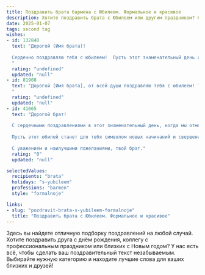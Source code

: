 ```yaml
---
title: Поздравить брата бармена с Юбилеем. Формальное и красивое
description: Хотите поздравить брата с Юбилеем или другим праздником? Наш ИИ создаст незабываемое поздравление, а вы обязательно выделитесь среди других.  
date: 2025-01-07
tags: second tag
wishes:
- id: 132840
  text: "Дорогой (Имя брата)!
  
  Сердечно поздравляю тебя с юбилеем!  Пусть этот знаменательный день станет ярким началом нового этапа твоей жизни, наполненного успехами, радостью и благополучием.  Твой профессионализм как бармена, безупречный вкус и гостеприимство заслуживают самого высокого уважения. Желаю тебе дальнейших творческих  достижений,  верных друзей и  неизменного  успеха во всех начинаниях!  С юбилеем!
  "
  rating: "undefined"
  updated: "null"
- id: 81908
  text: "Дорогой [Имя брата], от всей души поздравляю тебя с юбилеем! Ты — настоящий профессионал своего дела, мастерски владеющий искусством приготовления коктейлей. Твой талант и  увлеченность  делают тебя настоящим барменом, который умеет создать праздничную атмосферу и подарить гостям незабываемые эмоции. Желаю тебе дальнейших успехов, процветания и  счастья в личной жизни!
  "
  rating: "undefined"
  updated: "null"
- id: 41065
  text: "Дорогой брат!
  
  С сердечными поздравлениями в этот знаменательный день, когда мы отмечаем твой юбилей! Время летит, и, оглядываясь на пройденный путь, можно с гордостью сказать, что ты достиг больших успехов в своём призвании бармена. Твое мастерство, креативность и неподражаемая харизма делают каждый момент общения с тобой поистине незабываемым.
  
  Пусть этот юбилей станет для тебя символом новых начинаний и свершений. Желаю здоровья, счастья и вдохновения для дальнейших созидательных свершений в профессии и жизни. Пусть каждый новый коктейль дарит радость и положительные эмоции, а рядом будут верные друзья и близкие, готовые поддержать в любых начинаниях.
  
  С уважением и наилучшими пожеланиями, твой брат."
  rating: "0"
  updated: "null"

selectedValues:
  recipients: "brata"
  holidays: "s-yubileem"
  professions: "barmen"
  style: "formalnoje"

links:
- slug: "pozdravit-brata-s-yubileem-formalnoje"
  title: "Поздравить брата с Юбилеем. Формальное и красивое"
---
```


Здесь вы найдете отличную подборку поздравлений на любой случай. 
Хотите поздравить друга с днём рождения, коллегу с профессиональным праздником или близких с Новым годом? У нас есть всё, чтобы сделать ваш поздравительный текст незабываемым. Выбирайте нужную категорию и находите лучшие слова для ваших близких и друзей!
